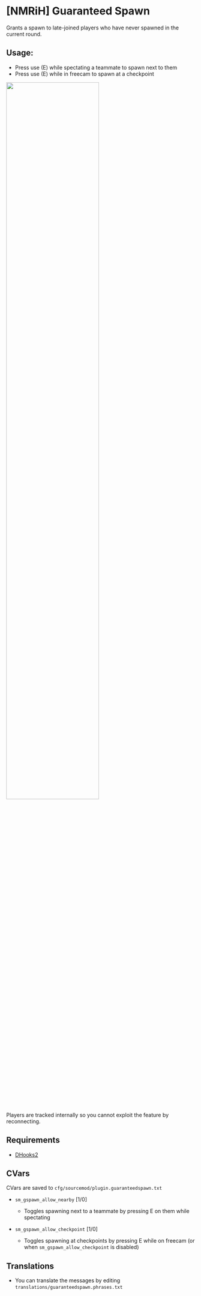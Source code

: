 # [NMRiH] Guaranteed Spawn
Grants a spawn to late-joined players who have never spawned in the current round.

## Usage:
- Press use (E) while spectating a teammate to spawn next to them
- Press use (E) while in freecam to spawn at a checkpoint

<img src="https://user-images.githubusercontent.com/11559683/142298367-6d55cbab-b9b8-45fc-98be-920642b1f8da.png" data-canonical-src="https://gyazo.com/eb5c5741b6a9a16c692170a41a49c858.png" width="70%" height="70%" />


Players are tracked internally so you cannot exploit the feature by reconnecting. 

## Requirements
- [DHooks2](https://github.com/peace-maker/DHooks2/releases)

## CVars

CVars are saved to `cfg/sourcemod/plugin.guaranteedspawn.txt`

- `sm_gspawn_allow_nearby` [1/0]
  - Toggles spawning next to a teammate by pressing E on them while spectating

- `sm_gspawn_allow_checkpoint` [1/0]
  - Toggles spawning at checkpoints by pressing E while on freecam (or when `sm_gspawn_allow_checkpoint` is disabled)

## Translations

- You can translate the messages by editing `translations/guaranteedspawn.phrases.txt`
